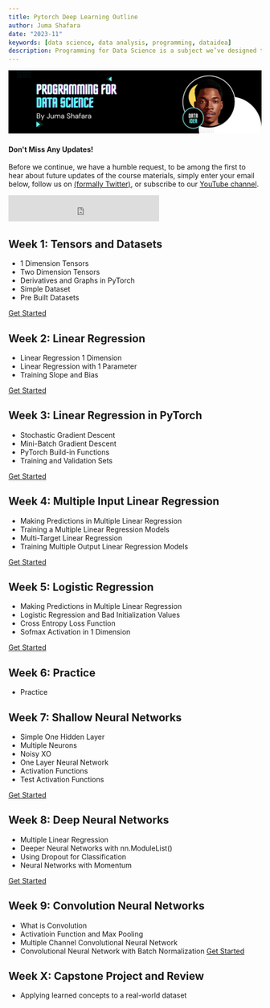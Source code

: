```yaml
---
title: Pytorch Deep Learning Outline
author: Juma Shafara
date: "2023-11"
keywords: [data science, data analysis, programming, dataidea]
description: Programming for Data Science is a subject we’ve designed to explore the various programming components of data science.
---
```


![Photo by DATAIDEA](../../assets/banner4.png)

<!-- Newsletter -->
<div class="newsletter">
<div class="newsletter-heading">
<h4><i class="bi bi-info-circle-fill"></i> Don't Miss Any Updates!</h4>
</div>
<div class="newsletter-body">
<p>
Before we continue, we have a humble request, to be among the first to hear about future updates of the course materials, simply enter your email below, follow us on <a href="https://x.com/dataideaorg"><i class="bi bi-twitter-x"></i>
(formally Twitter)</a>, or subscribe to our <a href="https://www.youtube.com/@dataidea-science"><i class="bi bi-youtube"></i> YouTube channel</a>.
</p>
<iframe class="newsletter-frame" src="https://embeds.beehiiv.com/5fc7c425-9c7e-4e08-a514-ad6c22beee74?slim=true" data-test-id="beehiiv-embed" height="52" frameborder="0" scrolling="no">
</iframe>
</div>
</div>

## Week 1: Tensors and Datasets [<i class="bi bi-box-arrow-up-right" title="Get Started"></i>](./Week1-Tensors-Datasets/1.1_1Dtensors_v2.md)
- 1 Dimension Tensors
- Two Dimension Tensors
- Derivatives and Graphs in PyTorch
- Simple Dataset
- Pre Built Datasets

[Get Started <i class="bi bi-box-arrow-up-right"></i>](./Week1-Tensors-Datasets/1.1_1Dtensors_v2.md)

## Week 2: Linear Regression [<i class="bi bi-box-arrow-up-right" title="Get Started"></i>](./Week2-Linear-Regression/2.1Prediction1Dregression_v3.md)
- Linear Regression 1 Dimension
- Linear Regression with 1 Parameter
- Training Slope and Bias

[Get Started <i class="bi bi-box-arrow-up-right"></i>](./Week2-Linear-Regression/2.1Prediction1Dregression_v3.md)

## Week 3: Linear Regression in PyTorch [<i class="bi bi-box-arrow-up-right" title="Get Started"></i>](./Week3-LR-PyTorch/3.1_stochastic_gradient_descent_v3.ipynb)
- Stochastic Gradient Descent
- Mini-Batch Gradient Descent
- PyTorch Build-in Functions
- Training and Validation Sets

[Get Started <i class="bi bi-box-arrow-up-right"></i>](./Week3-LR-PyTorch/3.1_stochastic_gradient_descent_v3.ipynb)

## Week 4: Multiple Input Linear Regression [<i class="bi bi-box-arrow-up-right" title="Get Started"></i>](./Week4-Multiple-Input-LR/4.1.multiple_linear_regression_prediction_v2.ipynb)
- Making Predictions in Multiple Linear Regression
- Training a Multiple Linear Regression Models
- Multi-Target Linear Regression
- Training Multiple Output Linear Regression Models

[Get Started <i class="bi bi-box-arrow-up-right"></i>](./Week4-Multiple-Input-LR/4.1.multiple_linear_regression_prediction_v2.ipynb)

## Week 5: Logistic Regression [<i class="bi bi-box-arrow-up-right" title="Get Started"></i>](./Week5-Logistic-Regression/5.1logistic_regression_prediction_v2.ipynb)
- Making Predictions in Multiple Linear Regression
- Logistic Regression and Bad Initialization Values
- Cross Entropy Loss Function
- Sofmax Activation in 1 Dimension

[Get Started <i class="bi bi-box-arrow-up-right"></i>](./Week5-Logistic-Regression/5.1logistic_regression_prediction_v2.ipynb)

## Week 6: Practice [<i class="bi bi-box-arrow-up-right" title="Get Started"></i>](./Week6-Visualization2/62_seaborn_part1.ipynb)
- Practice

## Week 7: Shallow Neural Networks [<i class="bi bi-box-arrow-up-right" title="Get Started"></i>](./Week7-Shallow-Networks/7.1_simple1hiddenlayer.ipynb)
- Simple One Hidden Layer
- Multiple Neurons
- Noisy XO
- One Layer Neural Network
- Activation Functions
- Test Activation Functions

[Get Started <i class="bi bi-box-arrow-up-right"></i>](./Week7-Shallow-Networks/7.1_simple1hiddenlayer.ipynb)

## Week 8: Deep Neural Networks [<i class="bi bi-box-arrow-up-right" title="Get Started"></i>](./Week8-Deep-Networks/8.1.1mist2layer_v2.ipynb)
- Multiple Linear Regression
- Deeper Neural Networks with nn.ModuleList()
- Using Dropout for Classification
- Neural Networks with Momentum

[Get Started <i class="bi bi-box-arrow-up-right"></i>](./Week8-Deep-Networks/8.1.1mist2layer_v2.ipynb)

## Week 9: Convolution Neural Networks [<i class="bi bi-box-arrow-up-right" title="Get Started"></i>](./Week9-CNNs/9.1What_is_Convolution.ipynb)
- What is Convolution
- Activatioin Function and Max Pooling
- Multiple Channel Convolutional Neural Network
- Convolutional Neural Network with Batch Normalization
[Get Started <i class="bi bi-box-arrow-up-right"></i>](./Week9-CNNs/9.1What_is_Convolution.ipynb)

## Week X: Capstone Project and Review
- Applying learned concepts to a real-world dataset
